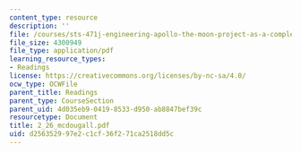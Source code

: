 ```yaml
---
content_type: resource
description: ''
file: /courses/sts-471j-engineering-apollo-the-moon-project-as-a-complex-system-spring-2007/d256352997e2c1cf36f271ca2518dd5c_2_26_mcdougall.pdf
file_size: 4300949
file_type: application/pdf
learning_resource_types:
- Readings
license: https://creativecommons.org/licenses/by-nc-sa/4.0/
ocw_type: OCWFile
parent_title: Readings
parent_type: CourseSection
parent_uid: 4d035eb9-0419-8533-d950-ab8847bef39c
resourcetype: Document
title: 2_26_mcdougall.pdf
uid: d2563529-97e2-c1cf-36f2-71ca2518dd5c
---
```

